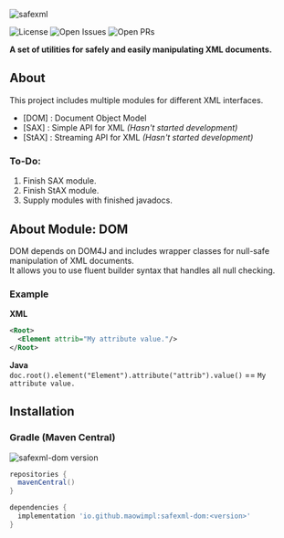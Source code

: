 ![safexml](https://raw.githubusercontent.com/MaowImpl/safexml/master/logo.png)
<!-- Shields.io -->
![License](https://img.shields.io/github/license/maowimpl/safexml?style=flat-square)
![Open Issues](https://img.shields.io/github/issues/maowimpl/safexml?style=flat-square)
![Open PRs](https://img.shields.io/github/issues-pr/maowimpl/safexml?style=flat-square)
<!---->
**A set of utilities for safely and easily manipulating XML documents.**

## About
This project includes multiple modules for different XML interfaces.

* [DOM]   : Document Object Model
* [SAX]   : Simple API for XML      *(Hasn't started development)*
* [StAX]  : Streaming API for XML   *(Hasn't started development)*

### To-Do:
1. Finish SAX module.
2. Finish StAX module.
3. Supply modules with finished javadocs.

## About Module: DOM
DOM depends on DOM4J and includes wrapper classes for null-safe manipulation of XML documents.<br>
It allows you to use fluent builder syntax that handles all null checking.

### Example

**XML**
```xml
<Root>
  <Element attrib="My attribute value."/>
</Root>
```

**Java**<br>
`doc.root().element("Element").attribute("attrib").value()` == `My attribute value.`

## Installation

### Gradle (Maven Central)

![safexml-dom version](https://img.shields.io/maven-central/v/io.github.maowimpl/safexml-dom?style=flat-square)

```gradle
repositories {
  mavenCentral()
}

dependencies {
  implementation 'io.github.maowimpl:safexml-dom:<version>'
}
```
